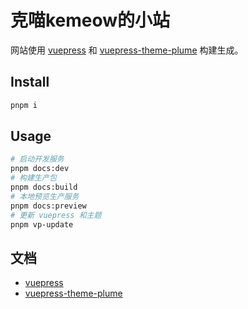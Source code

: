 # 克喵kemeow的小站

网站使用 [vuepress](https://vuepress.vuejs.org/) 和 [vuepress-theme-plume](https://github.com/pengzhanbo/vuepress-theme-plume) 构建生成。

## Install

```sh
pnpm i
```

## Usage

```sh
# 启动开发服务
pnpm docs:dev
# 构建生产包
pnpm docs:build
# 本地预览生产服务
pnpm docs:preview
# 更新 vuepress 和主题
pnpm vp-update
```

## 文档

- [vuepress](https://vuepress.vuejs.org/)
- [vuepress-theme-plume](https://theme-plume.vuejs.press/)
